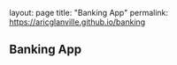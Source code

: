 layout: page
title: "Banking App"
permalink: https://aricglanville.github.io/banking


## Banking App
